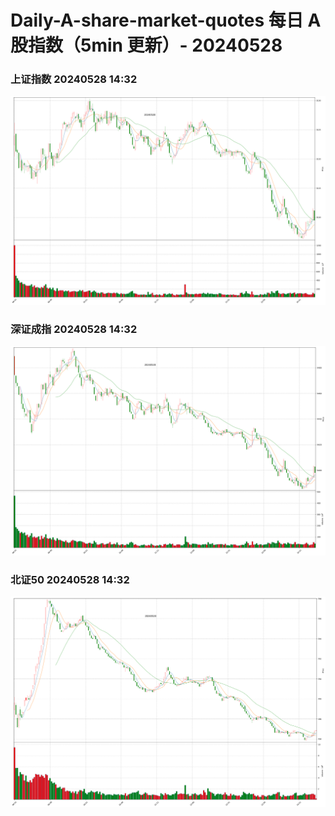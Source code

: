 
# Daily-A-share-market-quotes 每日 A 股指数（5min 更新）- 20240528

### 上证指数 20240528 14:32
![](./fig/2024/5/20240528-sh000001.png)

### 深证成指 20240528 14:32
![](./fig/2024/5/20240528-sz399001.png)

### 北证50 20240528 14:32
![](./fig/2024/5/20240528-bj899050.png)
